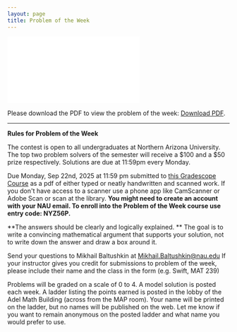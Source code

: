 ```yaml
---
layout: page
title: Problem of the Week
---
```



<object data="files/pdfs/2025-9-22.pdf" type="application/pdf" width="900px" height="900px">
	<embed src="files/pdfs/2025-9-22.pdf">
		<p>Please download the PDF to view the problem of the week: <a href="files/pdfs/2025-9-22.pdf">Download PDF</a>.</p>
	</embed>
</object>

<hr>
<b>Rules for Problem of the Week</b>
<p>
The contest is open to all undergraduates at Northern Arizona University. The top two problem solvers of the semester will receive a $100 and a $50 prize respectively. Solutions are due at 11:59pm every Monday. 
<p>
<p>Due Monday, Sep 22nd, 2025 at 11:59 pm submitted to 
<a href="https://www.gradescope.com/courses/884166"> this Gradescope Course</a> as a pdf of either typed or neatly handwritten and scanned work. If you don't have access to a scanner use a phone app like CamScanner or Adobe Scan or scan at the library. <b> You might need to create an account with your NAU email. To enroll into the Problem of the Week course use entry code: NYZ56P. </b>  

<p>**The answers should be clearly and logically explained. ** The goal is to write a convincing mathematical argument that supports your solution, not to write down the answer and draw a box around it.
</p> 


<p>
Send your questions to Mikhail Baltushkin at
<a href="mailto:Mikhail.Baltushkin@nau.edu?subject=potw" target="_blank">Mikhail.Baltushkin@nau.edu</a>
	If your instructor gives you credit for submissions to problem of the week, please include their name
	and the class in the form (e.g. Swift, MAT 239)
</p>

<p>
	Problems will be graded on a scale of 0 to 4.  A model solution is posted each week.
	A ladder listing the points earned is posted in the lobby of the Adel Math Building 
	(across from the MAP room).  Your name will be printed on the ladder, but no names will be published on the web.
	Let me know if you want to remain anonymous on the posted ladder and what name you would prefer to use.
</p> 
